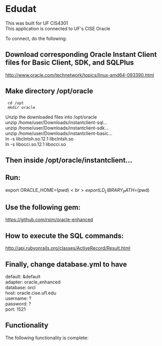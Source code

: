 # Edudat

This was built for UF CIS4301 <br>
This application is connected to UF's CISE Oracle <br>

To connect, do the following:
## Download corresponding Oracle Instant Client files for Basic Client, SDK, and SQLPlus
http://www.oracle.com/technetwork/topics/linux-amd64-093390.html

## Make directory /opt/oracle
     cd /opt
     mkdir oracle

Unzip the downloaded files into /opt/oracle <br>
unzip /home/user/Downloads/instantclient-sql... <br>
unzip /home/user/Downloads/instantclient-sdk... <br>
unzip /home/user/Downloads/instantclient-basic… <br>
ln -s libclntsh.so.12.1 libclntsh.so <br>
ln -s libocci.so.12.1 libocci.so <br>

## Then inside /opt/oracle/instantclient...

## Run:
export ORACLE_HOME=$(pwd) <br>
export LD_LIBRARY_PATH=$(pwd) <br>

## Use the following gem:
https://github.com/rsim/oracle-enhanced 

## How to execute the SQL commands:
http://api.rubyonrails.org/classes/ActiveRecord/Result.html


## Finally, change database.yml to have

default: &default <br>
 adapter: oracle_enhanced <br>
 database: orcl <br>
 host: oracle.cise.ufl.edu <br>
 username: ? <br>
 password: ? <br>
 port: 1521 <br>

## Functionality
The following functionality is complete:

